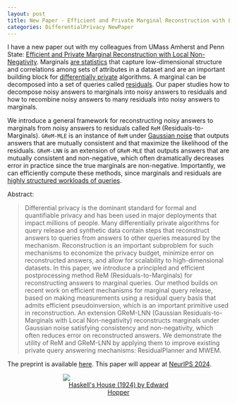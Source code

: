 ```yaml
---
layout: post
title: New Paper - Efficient and Private Marginal Reconstruction with Local Non-Negativity
categories: DifferentialPrivacy NewPaper
---
```


I have a new paper out with my colleagues from UMass Amherst and Penn State: [Efficient and Private Marginal Reconstruction with Local Non-Negativity](https://arxiv.org/abs/2410.01091). Marginals [are statistics](https://en.wikipedia.org/wiki/Marginal_distribution) that capture low-dimensional structure and correlations among sets of attributes in a dataset and are an important building block for [differentially private](https://en.wikipedia.org/wiki/Differential_privacy) algorithms. A marginal can be decomposed into a set of queries called [residuals](https://arxiv.org/abs/2305.08175). Our paper studies how to decompose noisy answers to marginals into noisy answers to residuals and how to recombine noisy answers to many residuals into noisy answers to marginals.

We introduce a general framework for reconstructing noisy answers to marginals from noisy answers to residuals called `ReM` (Residuals-to-Marginals). `GReM-MLE` is an instance of `ReM` under [Gaussian noise](https://programming-dp.com/ch6.html#the-gaussian-mechanism) that outputs answers that are mutually consistent and that maximize the likelihood of the residuals. `GReM-LNN` is an extension of `GReM-MLE` that outputs answers that are mutually consistent and non-negative, which often dramatically decreases error in practice since the true marginals are non-negative. Importantly, we can efficiently compute these methods, since marginals and residuals are [highly structured workloads of queries](https://arxiv.org/abs/2106.12118).

Abstract:
>Differential privacy is the dominant standard for formal and quantifiable privacy and has been used in major deployments that impact millions of people. Many differentially private algorithms for query release and synthetic data contain steps that reconstruct answers to queries from answers to other queries measured by the mechanism. Reconstruction is an important subproblem for such mechanisms to economize the privacy budget, minimize error on reconstructed answers, and allow for scalability to high-dimensional datasets. In this paper, we introduce a principled and efficient postprocessing method ReM (Residuals-to-Marginals) for reconstructing answers to marginal queries. Our method builds on recent work on efficient mechanisms for marginal query release, based on making measurements using a residual query basis that admits efficient pseudoinversion, which is an important primitive used in reconstruction. An extension GReM-LNN (Gaussian Residuals-to-Marginals with Local Non-negativity) reconstructs marginals under Gaussian noise satisfying consistency and non-negativity, which often reduces error on reconstructed answers. We demonstrate the utility of ReM and GReM-LNN by applying them to improve existing private query answering mechanisms: ResidualPlanner and MWEM.

The preprint is available [here](https://arxiv.org/abs/2410.01091). This paper will appear at [NeurIPS 2024](https://nips.cc/virtual/2024/poster/93838).

<figure style="display: block; margin-left: auto; margin-right: auto; width: 50%">
  <img src="https://media.nga.gov/iiif/744963be-8367-45b0-b40f-097bc554bb88/full/!384,384/0/default.jpg">
  <figcaption style="text-align: center"><a href="https://www.nga.gov/collection/art-object-page.95419.html">Haskell's House (1924) by Edward Hopper</a></figcaption>
</figure>
